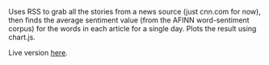 Uses RSS to grab all the stories from a news source (just cnn.com for now), then finds the average sentiment value (from the AFINN word-sentiment corpus) for the words in each article for a single day. Plots the result using chart.js.

Live version [here]("http://news-sentiment.herokuapp.com").